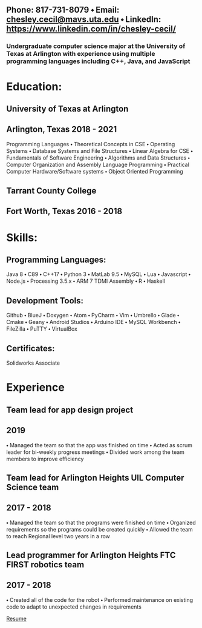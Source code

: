 ## Phone: 817-731-8079 ⬩ Email: chesley.cecil@mavs.uta.edu ⬩ LinkedIn: https://www.linkedin.com/in/chesley-cecil/

### Undergraduate computer science major at the University of Texas at Arlington with experience using multiple programming languages including C++, Java, and JavaScript

# Education:
## University of Texas at Arlington
## Arlington, Texas 2018 - 2021
Programming Languages ⬩ Theoretical Concepts in CSE ⬩ Operating Systems ⬩ Database Systems and File Structures ⬩ Linear Algebra for CSE ⬩ Fundamentals of Software Engineering ⬩ Algorithms and Data Structures ⬩ Computer Organization and Assembly Language Programming ⬩ Practical Computer Hardware/Software systems ⬩ Object Oriented Programming

## Tarrant County College
## Fort Worth, Texas 2016 - 2018

# Skills:
## Programming Languages:
Java 8 ⬩ C89 ⬩ C++17 ⬩ Python 3 ⬩ MatLab 9.5 ⬩ MySQL ⬩ Lua ⬩ Javascript ⬩ Node.js ⬩ Processing 3.5.x ⬩ ARM 7 TDMI Assembly ⬩ R ⬩ Haskell

## Development Tools:
Github ⬩ BlueJ ⬩ Doxygen ⬩ Atom ⬩ PyCharm ⬩ Vim ⬩ Umbrello ⬩ Glade ⬩ Cmake ⬩ Geany ⬩ Android Studios ⬩ Arduino IDE ⬩ MySQL Workbench ⬩ FileZilla ⬩ PuTTY ⬩ VirtualBox

## Certificates:
Solidworks Associate

# Experience
## Team lead for app design project
## 2019
⬩ Managed the team so that the app was finished on time
⬩ Acted as scrum leader for bi-weekly progress meetings
⬩ Divided work among the team members to improve efficiency

## Team lead for Arlington Heights UIL Computer Science team
## 2017 - 2018
⬩ Managed the team so that the programs were finished on time
⬩ Organized requirements so the programs could be created quickly
⬩ Allowed the team to reach Regional level two years in a row

## Lead programmer for Arlington Heights FTC FIRST robotics team
## 2017 - 2018
⬩ Created all of the code for the robot
⬩ Performed maintenance on existing code to adapt to unexpected changes in requirements 

[Resume](https://github.com/ccecil2/ccecil2.github.io/blob/master/Resume.docx?raw=true)
